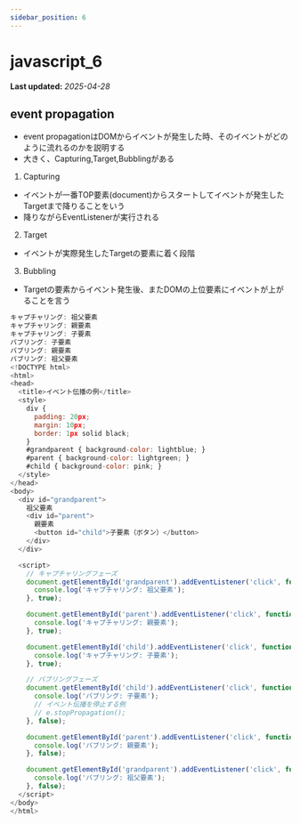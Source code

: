 ```yaml
---
sidebar_position: 6
---
```


# javascript_6

**Last updated:** _2025-04-28_

## event propagation
- event propagationはDOMからイベントが発生した時、そのイベントがどのように流れるのかを説明する
- 大きく、Capturing,Target,Bubblingがある
1. Capturing
- イベントが一番TOP要素(document)からスタートしてイベントが発生したTargetまで降りることをいう
- 降りながらEventListenerが実行される
2. Target
- イベントが実際発生したTargetの要素に着く段階
3. Bubbling
- Targetの要素からイベント発生後、またDOMの上位要素にイベントが上がることを言う
```javascript
キャプチャリング: 祖父要素
キャプチャリング: 親要素
キャプチャリング: 子要素
バブリング: 子要素
バブリング: 親要素
バブリング: 祖父要素
<!DOCTYPE html>
<html>
<head>
  <title>イベント伝播の例</title>
  <style>
    div {
      padding: 20px;
      margin: 10px;
      border: 1px solid black;
    }
    #grandparent { background-color: lightblue; }
    #parent { background-color: lightgreen; }
    #child { background-color: pink; }
  </style>
</head>
<body>
  <div id="grandparent">
    祖父要素
    <div id="parent">
      親要素
      <button id="child">子要素（ボタン）</button>
    </div>
  </div>

  <script>
    // キャプチャリングフェーズ
    document.getElementById('grandparent').addEventListener('click', function(e) {
      console.log('キャプチャリング: 祖父要素');
    }, true);

    document.getElementById('parent').addEventListener('click', function(e) {
      console.log('キャプチャリング: 親要素');
    }, true);

    document.getElementById('child').addEventListener('click', function(e) {
      console.log('キャプチャリング: 子要素');
    }, true);

    // バブリングフェーズ
    document.getElementById('child').addEventListener('click', function(e) {
      console.log('バブリング: 子要素');
      // イベント伝播を停止する例
      // e.stopPropagation();
    }, false);

    document.getElementById('parent').addEventListener('click', function(e) {
      console.log('バブリング: 親要素');
    }, false);

    document.getElementById('grandparent').addEventListener('click', function(e) {
      console.log('バブリング: 祖父要素');
    }, false);
  </script>
</body>
</html>
```